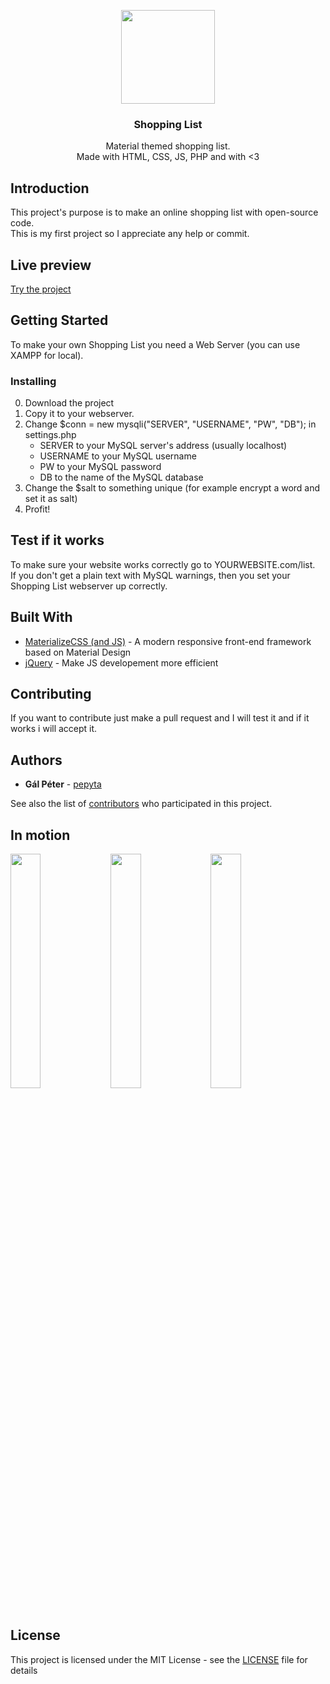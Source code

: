 <p align="center">
  <a href="https://shoplist.ml">
    <img src="https://shoplist.ml/list/img/web_hi_res_512.png" width="150">
  </a>
</p>

<h3 align="center">Shopping List</h3>

<p align="center">
   Material themed shopping list.<br>
   Made with HTML, CSS, JS, PHP and with <3
</p>

## Introduction
This project's purpose is to make an online shopping list with open-source code.<br>
This is my first project so I appreciate any help or commit.

## Live preview
[Try the project](https://shoplist.ml)

## Getting Started
To make your own Shopping List you need a Web Server (you can use XAMPP for local).

### Installing
0. Download the project
1. Copy it to your webserver.
2. Change $conn = new mysqli("SERVER", "USERNAME", "PW", "DB"); in settings.php
   - SERVER to your MySQL server's address (usually localhost)
   - USERNAME to your MySQL username
   - PW to your MySQL password
   - DB to the name of the MySQL database
3. Change the $salt to something unique (for example encrypt a word and set it as salt)
4. Profit!

## Test if it works
To make sure your website works correctly go to YOURWEBSITE.com/list.<br>
If you don't get a plain text with MySQL warnings, then you set your Shopping List webserver up correctly.

## Built With

* [MaterializeCSS (and JS)](https://materializecss.com/) - A modern responsive front-end framework based on Material Design
* [jQuery](https://jquery.com/) - Make JS developement more efficient

## Contributing
If you want to contribute just make a pull request and I will test it and if it works i will accept it.

## Authors

* **Gál Péter** -  [pepyta](https://github.com/pepyta)

See also the list of [contributors](https://github.com/pepyta/shoplist.ml/graphs/contributors) who participated in this project.

## In motion
<p>
<img src="https://shoplist.ml/github/1.gif" width="31%" style="display:inline-block;">
<img src="https://shoplist.ml/github/2.gif" width="31%" style="display:inline-block;">
<img src="https://shoplist.ml/github/3.gif" width="31%" style="display:inline-block;">
</p>

## License

This project is licensed under the MIT License - see the [LICENSE](LICENSE) file for details
